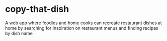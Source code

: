 # copy-that-dish
A web app where foodies and home cooks can recreate restaurant dishes at home by searching for inspiration on restaurant menus and finding recipes by dish name 
